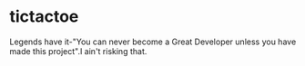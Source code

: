 # tictactoe
Legends have it-"You can never become a Great Developer unless you have made this project".I ain't risking that.

